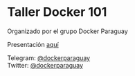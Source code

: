 # Taller Docker 101
Organizado por el grupo Docker Paraguay

Presentación [aquí](http://tinyurl.com/DOCKERPY)

Telegram: [@dockerparaguay](t.me/dockerparaguay)  
Twitter: [@dockerparaguay](https://twitter.com/DockerParaguay)
